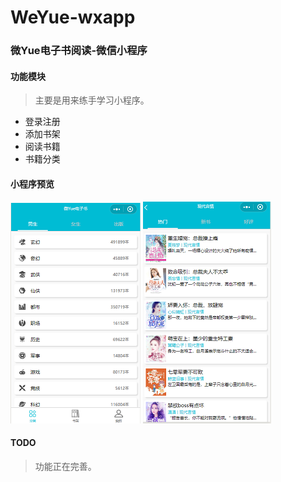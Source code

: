# WeYue-wxapp

### 微Yue电子书阅读-微信小程序
#### 功能模块
> 主要是用来练手学习小程序。
- 登录注册
- 添加书架
- 阅读书籍
- 书籍分类

#### 小程序预览
![首页](./home.png)
![书籍列表](./book_list.png)

#### TODO
> 功能正在完善。
